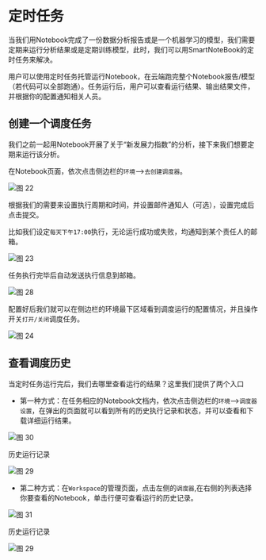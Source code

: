 # 定时任务

当我们用Notebook完成了一份数据分析报告或是一个机器学习的模型，我们需要定期来运行分析结果或是定期训练模型，此时，我们可以用SmartNoteBook的定时任务来解决。

用户可以使用定时任务托管运行Notebook，在云端跑完整个Notebook报告/模型（若代码可以全部跑通）。任务运行后，用户可以查看运行结果、输出结果文件，并根据你的配置通知相关人员。

## 创建一个调度任务

我们之前一起用Notebook开展了关于“新发展力指数”的分析，接下来我们想要定期来运行该分析。

在Notebook页面，依次点击侧边栏的`环境`-->`去创建调度器`。

![图 22](../images/schedule1.png)  

根据我们的需要来设置执行周期和时间，并设置邮件通知人（可选），设置完成后点击提交。

比如我们设定`每天下午17:00`执行，无论运行成功或失败，均通知到某个责任人的邮箱。

![图 23](../images/setschedule.png)  
 
任务执行完毕后自动发送执行信息到邮箱。

![图 28](../images/emailsuccce.png)  


配置好后我们就可以在侧边栏的环境最下区域看到调度运行的配置情况，并且操作开关`打开/关闭`调度任务。

![图 24](../images/%E6%9F%A5%E7%9C%8B%E8%B0%83%E5%BA%A6%E8%BF%90%E8%A1%8C.png)  

## 查看调度历史

当定时任务运行完后，我们去哪里查看运行的结果？这里我们提供了两个入口

* 第一种方式：在任务相应的Notebook文档内，依次点击侧边栏的`环境`-->`调度器设置`，在弹出的页面就可以看到所有的历史执行记录和状态，并可以查看和下载详细运行结果。

![图 30](../images/%E8%B0%83%E5%BA%A6%E5%99%A8%E5%8E%86%E5%8F%B2%E8%AE%B0%E5%BD%95.png)  

历史运行记录

![图 29](../images/scheresult.png)  

* 第二种方式：在`Workspace`的管理页面，点击左侧的`调度器`,在右侧的列表选择你要查看的Notebook，单击行便可查看运行的历史记录。

![图 31](../images/schework.png)  

历史运行记录

![图 29](../images/scheresult.png)  